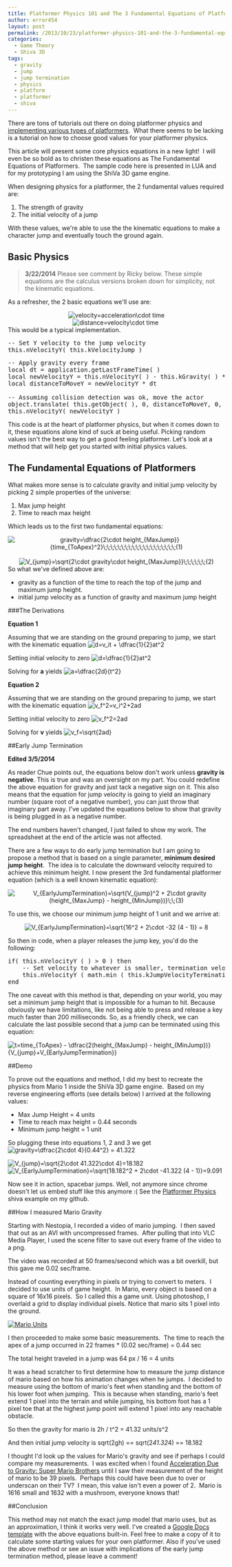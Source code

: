 ```yaml
---
title: Platformer Physics 101 and The 3 Fundamental Equations of Platformers
author: error454
layout: post
permalink: /2013/10/23/platformer-physics-101-and-the-3-fundamental-equations-of-platformers/
categories:
  - Game Theory
  - Shiva 3D
tags:
  - gravity
  - jump
  - jump termination
  - physics
  - platform
  - platformer
  - shiva
---
```


<script src="http://cdn.stonetrip.com/players/stkobject.js" type="text/javascript"></script>

There are tons of tutorials out there on doing platformer physics and <a href="http://higherorderfun.com/blog/2012/05/20/the-guide-to-implementing-2d-platformers/" target="_blank">implementing various types of platformers</a>.  What there seems to be lacking is a tutorial on how to choose good values for your platformer physics.
<!--more-->
This article will present some core physics equations in a new light!  I will even be so bold as to christen these equations as The Fundamental Equations of Platformers.  The sample code here is presented in LUA and for my prototyping I am using the ShiVa 3D game engine.



When designing physics for a platformer, the 2 fundamental values required are:

1.  The strength of gravity
2.  The initial velocity of a jump

With these values, we're able to use the the kinematic equations to make a character jump and eventually touch the ground again.

## Basic Physics

>**3/22/2014** Please see comment by Ricky below. These simple equations are the calculus versions broken down for simplicity, not the kinematic equations.

As a refresher, the 2 basic equations we'll use are:

<center>
  <img src="http://s0.wp.com/latex.php?latex=velocity%3Dacceleration%5Ccdot+time&bg=ffffff&fg=000&s=2" alt="velocity=acceleration\cdot time " title="velocity=acceleration\cdot time " class="latex" /><br> <img src="http://s0.wp.com/latex.php?latex=distance%3Dvelocity%5Ccdot+time&bg=ffffff&fg=000&s=2" alt="distance=velocity\cdot time" title="distance=velocity\cdot time" class="latex" /> 
</center>This would be a typical implementation.

<pre>-- Set Y velocity to the jump velocity
this.nVelocityY( this.kVelocityJump )</pre>

<pre>-- Apply gravity every frame
local dt = application.getLastFrameTime( )
local newVelocityY = this.nVelocityY( ) - this.kGravity( ) * dt
local distanceToMoveY = newVelocityY * dt

-- Assuming collision detection was ok, move the actor
object.translate( this.getObject( ), 0, distanceToMoveY, 0, object.kGlobalSpace )
this.nVelocityY( newVelocityY )</pre>

This code is at the heart of platformer physics, but when it comes down to it, these equations alone kind of suck at being useful. Picking random values isn't the best way to get a good feeling platformer. Let's look at a method that will help get you started with initial physics values.

## The Fundamental Equations of Platformers

What makes more sense is to calculate gravity and initial jump velocity by picking 2 simple properties of the universe:

1.  Max jump height
2.  Time to reach max height

Which leads us to the first two fundamental equations:

<center>
  <img src="http://s0.wp.com/latex.php?latex=gravity%3D%5Cdfrac%7B2%5Ccdot+height_%7BMaxJump%7D%7D%7Btime_%7BToApex%7D%5E2%7D%5C%3B%5C%3B%5C%3B%5C%3B%5C%3B%5C%3B%5C%3B%5C%3B%5C%3B%5C%3B%5C%3B%5C%3B%5C%3B%5C%3B%5C%3B%5C%3B%5C%3B%5C%3B%5C%3B%5C%3B%281%29&bg=ffffff&fg=000&s=2" alt="gravity=\dfrac{2\cdot height_{MaxJump}}{time_{ToApex}^2}\;\;\;\;\;\;\;\;\;\;\;\;\;\;\;\;\;\;\;\;(1)" title="gravity=\dfrac{2\cdot height_{MaxJump}}{time_{ToApex}^2}\;\;\;\;\;\;\;\;\;\;\;\;\;\;\;\;\;\;\;\;(1)" class="latex" /> 
</center>

<center>
  <img src="http://s0.wp.com/latex.php?latex=V_%7Bjump%7D%3D%5Csqrt%7B2%5Ccdot+gravity%5Ccdot+height_%7BMaxJump%7D%7D%5C%3B%5C%3B%5C%3B%5C%3B%5C%3B%5C%3B%282%29&bg=ffffff&fg=000&s=2" alt="V_{jump}=\sqrt{2\cdot gravity\cdot height_{MaxJump}}\;\;\;\;\;\;(2)" title="V_{jump}=\sqrt{2\cdot gravity\cdot height_{MaxJump}}\;\;\;\;\;\;(2)" class="latex" />
</center>So what we've defined above are:

*   gravity as a function of the time to reach the top of the jump and maximum jump height.
*   initial jump velocity as a function of gravity and maximum jump height

###The Derivations

**Equation 1**

Assuming that we are standing on the ground preparing to jump, we start with the kinematic equation <img src="http://s0.wp.com/latex.php?latex=d%3Dv_it+%2B+%5Cdfrac%7B1%7D%7B2%7Dat%5E2+&bg=ffffff&fg=000&s=2" alt="d=v_it + \dfrac{1}{2}at^2 " title="d=v_it + \dfrac{1}{2}at^2 " class="latex" />

Setting initial velocity to zero <img src="http://s0.wp.com/latex.php?latex=d%3D%5Cdfrac%7B1%7D%7B2%7Dat%5E2+&bg=ffffff&fg=000&s=2" alt="d=\dfrac{1}{2}at^2 " title="d=\dfrac{1}{2}at^2 " class="latex" />

Solving for **a** yields
<img src="http://s0.wp.com/latex.php?latex=a%3D%5Cdfrac%7B2d%7D%7Bt%5E2%7D+&bg=ffffff&fg=000&s=2" alt="a=\dfrac{2d}{t^2} " title="a=\dfrac{2d}{t^2} " class="latex" />

**Equation 2**

Assuming that we are standing on the ground preparing to jump, we start with the kinematic equation
<img src="http://s0.wp.com/latex.php?latex=v_f%5E2%3Dv_i%5E2%2B2ad+&bg=ffffff&fg=000&s=2" alt="v_f^2=v_i^2+2ad " title="v_f^2=v_i^2+2ad " class="latex" />

Setting initial velocity to zero
<img src="http://s0.wp.com/latex.php?latex=v_f%5E2%3D2ad+&bg=ffffff&fg=000&s=2" alt="v_f^2=2ad " title="v_f^2=2ad " class="latex" />

Solving for **v** yields
<img src="http://s0.wp.com/latex.php?latex=v_f%3D%5Csqrt%7B2ad%7D+&bg=ffffff&fg=000&s=2" alt="v_f=\sqrt{2ad} " title="v_f=\sqrt{2ad} " class="latex" />

##Early Jump Termination

**Edited 3/5/2014**

As reader Chue points out, the equations below don't work unless **gravity is negative**. This is true and was an oversight on my part. You could redefine the above equation for gravity and just tack a negative sign on it. This also means that the equation for jump velocity is going to yield an imaginary number (square root of a negative number), you can just throw that imaginary part away. I've updated the equations below to show that gravity is being plugged in as a negative number.

The end numbers haven't changed, I just failed to show my work. The spreadsheet at the end of the article was not affected.
        
There are a few ways to do early jump termination but I am going to propose a method that is based on a single parameter, **minimum desired jump height**.  The idea is to calculate the downward velocity required to achieve this minimum height. I now present the 3rd fundamental platformer equation (which is a well known kinematic equation):
          <center>
            <img src="http://s0.wp.com/latex.php?latex=V_%7BEarlyJumpTermination%7D%3D%5Csqrt%7BV_%7Bjump%7D%5E2+%2B+2%5Ccdot+gravity+%28height_%7BMaxJump%7D+-+height_%7BMinJump%7D%29%7D%5C%3B%5C%3B%283%29&bg=ffffff&fg=000&s=2" alt="V_{EarlyJumpTermination}=\sqrt{V_{jump}^2 + 2\cdot gravity (height_{MaxJump} - height_{MinJump})}\;\;(3)" title="V_{EarlyJumpTermination}=\sqrt{V_{jump}^2 + 2\cdot gravity (height_{MaxJump} - height_{MinJump})}\;\;(3)" class="latex" />
          </center>
          
To use this, we choose our minimum jump height of 1 unit and we arrive at:
          <center>
            <img src="http://s0.wp.com/latex.php?latex=V_%7BEarlyJumpTermination%7D%3D%5Csqrt%7B16%5E2+%2B+2%5Ccdot+-32+%284+-+1%29%7D+%3D+8&bg=ffffff&fg=000&s=2" alt="V_{EarlyJumpTermination}=\sqrt{16^2 + 2\cdot -32 (4 - 1)} = 8" title="V_{EarlyJumpTermination}=\sqrt{16^2 + 2\cdot -32 (4 - 1)} = 8" class="latex" />
          </center>
          
So then in code, when a player releases the jump key, you'd do the following:
        
<pre>if( this.nVelocityY ( ) > 0 ) then
    -- Set velocity to whatever is smaller, termination velocity or current velocity
    this.nVelocityY ( math.min ( this.kJumpVelocityTermination ( ), this.nVelocityY ( ) ) )
end</pre>
        
The one caveat with this method is that, depending on your world, you may set a minimum jump height that is impossible for a human to hit. Because obviously we have limitations, like not being able to press and release a key much faster than 200 milliseconds. So, as a friendly check, we can calculate the last possible second that a jump can be terminated using this equation:

<img src="http://s0.wp.com/latex.php?latex=t%3Dtime_%7BToApex%7D+-+%5Cdfrac%7B2%28height_%7BMaxJump%7D+-+height_%7BMinJump%7D%29%7D%7BV_%7Bjump%7D%2BV_%7BEarlyJumpTermination%7D%7D&bg=ffffff&fg=000&s=2" alt="t=time_{ToApex} - \dfrac{2(height_{MaxJump} - height_{MinJump})}{V_{jump}+V_{EarlyJumpTermination}}" title="t=time_{ToApex} - \dfrac{2(height_{MaxJump} - height_{MinJump})}{V_{jump}+V_{EarlyJumpTermination}}" class="latex" />
          

##Demo

To prove out the equations and method, I did my best to recreate the physics from Mario 1 inside the ShiVa 3D game engine.  Based on my reverse engineering efforts (see details below) I arrived at the following values:
* Max Jump Height = 4 units
* Time to reach max height = 0.44 seconds
* Minimum jump height = 1 unit

So plugging these into equations 1, 2 and 3 we get
<img src="http://s0.wp.com/latex.php?latex=gravity%3D%5Cdfrac%7B2%5Ccdot+4%7D%7B0.44%5E2%7D+%3D+41.322&bg=ffffff&fg=000&s=2" alt="gravity=\dfrac{2\cdot 4}{0.44^2} = 41.322" title="gravity=\dfrac{2\cdot 4}{0.44^2} = 41.322" class="latex" />
          
<img src="http://s0.wp.com/latex.php?latex=V_%7Bjump%7D%3D%5Csqrt%7B2%5Ccdot+41.322%5Ccdot+4%7D%3D18.182&bg=ffffff&fg=000&s=2" alt="V_{jump}=\sqrt{2\cdot 41.322\cdot 4}=18.182" title="V_{jump}=\sqrt{2\cdot 41.322\cdot 4}=18.182" class="latex" />
          
<img src="http://s0.wp.com/latex.php?latex=V_%7BEarlyJumpTermination%7D%3D%5Csqrt%7B18.182%5E2+%2B+2%5Ccdot+-41.322+%284+-+1%29%7D%3D9.091&bg=ffffff&fg=000&s=2" alt="V_{EarlyJumpTermination}=\sqrt{18.182^2 + 2\cdot -41.322 (4 - 1)}=9.091" title="V_{EarlyJumpTermination}=\sqrt{18.182^2 + 2\cdot -41.322 (4 - 1)}=9.091" class="latex" />
          
Now see it in action, spacebar jumps. Well, not anymore since chrome doesn't let us embed stuff like this anymore :( See the [Platformer Physics](https://github.com/error454/ShiVa-Proof-Of-Concept) shiva example on my github.
        
<script  language="javascript" type="text/javascript">
   stkobject( "800" , "600" , "{{ site.url }}/assets/shiva/PlatformerPhysicsTuned.stk" , null, null , null , null , null , null , 0 , 1 , "<V t='2' n='S3DStartUpOptions.BackgroundColor'>034,034,034</V>" , 0 , 0 , 0 , 0 , 1, null , null , ".png", 0 , 222222,1);
</script>
        
##How I measured Mario Gravity

Starting with Nestopia, I recorded a video of mario jumping.  I then saved that out as an AVI with uncompressed frames.  After pulling that into VLC Media Player, I used the scene filter to save out every frame of the video to a png.

The video was recorded at 50 frames/second which was a bit overkill, but this gave me 0.02 sec/frame.

Instead of counting everything in pixels or trying to convert to meters.  I decided to use units of game height.  In Mario, every object is based on a square of 16x16 pixels.  So I called this a game unit. Using photoshop, I overlaid a grid to display individual pixels. Notice that mario sits 1 pixel into the ground.

<a href="{{ site.url }}/assets/uploads/2013/10/mario0.jpg"><img alt="Mario Units" src="{{ site.url }}/assets/uploads/2013/10/mario0-200x300.jpg"></a>
          
I then proceeded to make some basic measurements.  The time to reach the apex of a jump occurred in 22 frames * (0.02 sec/frame) = 0.44 sec

The total height traveled in a jump was 64 px / 16 = 4 units

It was a head scratcher to first determine how to measure the jump distance of mario based on how his animation changes when he jumps.  I decided to measure using the bottom of mario's feet when standing and the bottom of his lower foot when jumping.  This is because when standing, mario's feet extend 1 pixel into the terrain and while jumping, his bottom foot has a 1 pixel toe that at the highest jump point will extend 1 pixel into any reachable obstacle.

So then the gravity for mario is 2h / t^2 = 41.32 units/s^2

And then initial jump velocity is sqrt(2gh) == sqrt(2*41.32*4) == 18.182

I thought I'd look up the values for Mario's gravity and see if perhaps I could compare my measurements.  I was excited when I found <a href="http://hypertextbook.com/facts/2007/mariogravity.shtml" target="_blank">Acceleration Due to Gravity: Super Mario Brothers</a> until I saw their measurement of the height of mario to be 39 pixels.  Perhaps this could have been due to over or underscan on their TV?  I mean, this value isn't even a power of 2.  Mario is 1616 small and 1632 with a mushroom, everyone knows that!

##Conclusion

This method may not match the exact jump model that mario uses, but as an approximation, I think it works very well. I've created a <a href="https://docs.google.com/spreadsheet/ccc?key=0AoGqxtUhFBJDdENYbWUyd1NZa3dKRThnTHlyZHVLMnc&usp=sharing" target="_blank">Google Docs template</a> with the above equations built-in. Feel free to make a copy of it to calculate some starting values for your own platformer. Also if you've used the above method or see an issue with implications of the early jump termination method, please leave a comment!